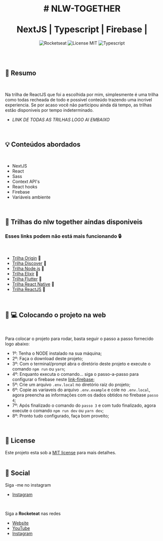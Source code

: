  

<br />
<br />
<h1 align="center">
 #     NLW-TOGETHER 
  <br />
  <br />
  NextJS |  Typescript  |  Firebase | 
</h1>
  
<p align="center">
  <img alt="Rocketseat" src="https://img.shields.io/badge/Created%20by%3A-Rocketseat-%236D5CCD" />
  <img alt="License MIT" src="https://img.shields.io/badge/License-MIT-%2398C611" />
  <img alt="Typescript" src="https://img.shields.io/badge/Main%20lenguage-Typescript-%232F74C0" /> <br />
</p> 
<br />
<br />

## 📓 Resumo
<br />

Na trilha de ReactJS que foi a escolhida por mim, simplesmente é uma trilha como todas recheada de todo e possivel conteúdo trazendo uma incrivel experiencia.
Se por acaso você não participou ainda dá tempo, as trilhas estão disponiveis por tempo indeterminado. 
-  *LINK DE TODAS AS TRILHAS LOGO AI EMBAIXO*

<br />

## :bulb: Conteúdos abordados
<br />

- NextJS
- React
- Sass
- Context API's
- React hooks
- Firebase
- Variáveis ambiente

<br />

## :rocket: Trilhas do nlw together aindas disponiveis
### Esses links podem não está mais funcionando :lock:
<br />

  - [Trilha Origin](https://app.rocketseat.com.br/node/mission-origin) :blue_heart:
  - [Trilha Discover](https://app.rocketseat.com.br/node/mission-discover) :purple_heart:
  - [Trilha Node.js](https://app.rocketseat.com.br/node/mission-node.js) :green_heart:
  - [Trilha Elixir](https://app.rocketseat.com.br/node/mission-elixir) :purple_heart:
  - [Trilha Flutter](https://app.rocketseat.com.br/node/mission-flutter) :black_heart:
  - [Trilha  React Native](https://app.rocketseat.com.br/node/mission-react-native) :blue_heart:
  - [Trilha ReactJS](https://app.rocketseat.com.br/node/mission-reactjs) :blue_heart:


<br />

## :wrench: 💻 Colocando o projeto na web
<br />

Para colocar o projeto para rodar, basta seguir o passo a passo fornecido logo abaixo:

- 1º: Tenha o NODE instalado na sua máquina;
-  2º: Faça o download deste projeto;
-  3º: Com o terminal/prompt abra o diretório deste projeto e execute o comando `npm run` ou `yarn`;
-  4º: Enquanto executa o comando... siga o passo-a-passo para configurar o firebase neste [link-firebase](https://github.com/EddyPBR/letmeask/tree/main/.github/firebase);
-  5º: Crie um arquivo `.env.local` no diretório raiz do projeto;
-  6º: Copie as variaveis do arquivo `.env.example` e cole no `.env.local`, agora preencha as informações com os dados obtidos no firebase `passo 4`;
-  7º: Após finalizado o comando do `passo 3` e com tudo finalizado, agora execute o comando `npm run dev` ou `yarn dev`;
-  8º: Pronto tudo configurado, faça bom proveito;

<br />

## :memo: License

Este projeto esta sob a [MIT license](LICENSE) para mais detalhes.
<br />
<br />

## :iphone: Social

Siga -me no instagram
<br />

- [Instagram](https://www.instagram.com/_anselmo_69/)

<br />

Siga a **Rocketeat** nas redes
<br />

- [Website](https://rocketseat.com.br/)
- [YouTube](https://www.youtube.com/channel/UCSfwM5u0Kce6Cce8_S72olg)
- [Instagram](https://www.instagram.com/rocketseat_oficial/?hl=pt-br)

